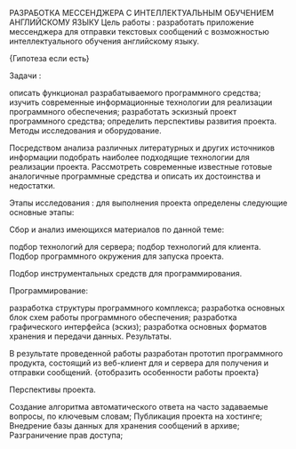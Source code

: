 РАЗРАБОТКА МЕССЕНДЖЕРА С ИНТЕЛЛЕКТУАЛЬНЫМ ОБУЧЕНИЕМ АНГЛИЙСКОМУ ЯЗЫКУ
Цель работы : разработать приложение мессенджера для отправки текстовых сообщений с возможностью интеллектуального обучения английскому языку.

{Гипотеза если есть}

Задачи :

 описать функционал разрабатываемого программного средства;
 изучить современные информационные технологии для реализации программного обеспечения;
 разработать эскизный проект программного средства;
 определить перспективы развития проекта.
 Методы исследования и оборудование.

Посредством анализа различных литературных и других источников информации подобрать наиболее подходящие технологии для реализации проекта. Рассмотреть современные известные готовые аналогичные программные средства и описать их достоинства и недостатки.

Этапы исследования : для выполнения проекта определены следующие основные этапы:

Сбор и анализ имеющихся материалов по данной теме:

 подбор технологий для сервера;
 подбор технологий для клиента.
 Подбор программного окружения для запуска проекта.

Подбор инструментальных средств для программирования.

Программирование:

 разработка структуры программного комплекса;
 разработка основных блок схем работы программного обеспечения;
 разработка графического интерфейса (эскиз);
 разработка основных форматов хранения и передачи данных.
 Результаты.

В результате проведенной работы разработан прототип программного продукта, состоящий из веб-клиент для и сервера для получения и отправки сообщений. {отобразить особенности работы проекта}

Перспективы проекта.

 Создание алгоритма автоматического ответа на часто задаваемые вопросы, по ключевым словам;
 Публикация проекта на хостинге;
 Внедрение базы данных для хранения сообщений в архиве;
 Разграничение прав доступа;
